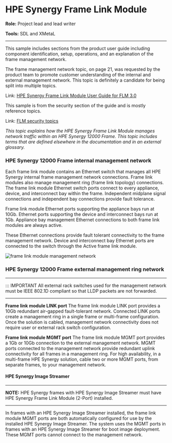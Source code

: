 # HPE Synergy Frame Link Module

**Role:** Project lead and lead writer

**Tools:** SDL and XMetaL

---

This sample includes sections from the product user guide including component identification, setup, operations, and an explanation of the frame management network.

The frame management network topic, on page 21, was requested by the product team to promote customer understanding of the internal and external management network. This topic is definitely a candidate for being split into multiple topics.

Link: [HPE Synergy Frame Link Module User Guide for FLM 3.0](https://chriskpeterson.github.io/vuepress2/public/FLMguide.pdf)

This sample is from the security section of the guide and is mostly reference topics.

Link: [FLM security topics](https://chriskpeterson.github.io/vuepress2/public/FLMsecurity.pdf)

_This topic explains how the HPE Synergy Frame Link Module manages network traffic within an HPE Synergy 12000 Frame._
_This topic includes terms that are defined elsewhere in the documentation and in an external glossary._

### HPE Synergy 12000 Frame internal management network

Each frame link module contains an Ethernet switch that manages all HPE Synergy internal frame management network connections. Frame link modules also manage management ring (frame link topology) connections. The frame link module Ethernet switch ports connect to every appliance, device, and interconnect bay within the frame. Independent midplane signal
connections and independent bay connections provide fault tolerance.

Frame link module Ethernet ports supporting the appliance bays run at 10Gb. Ethernet ports supporting the device and interconnect bays run at 1Gb. Appliance bay management Ethernet connections to both frame link modules are always active.

These Ethernet connections provide fault tolerant connectivity to the frame management network. Device and interconnect bay Ethernet ports are connected to the switch through the Active frame link module.

![frame link module management network](https://chriskpeterson.github.io/vuepress2/public/flm_mgmt_network.PNG)

### HPE Synergy 12000 Frame external management ring network

---

::: IMPORTANT All external rack switches used for the management network must be IEEE 802.1D compliant so that LLDP packets are not forwarded.

---

**Frame link module LINK port**
The frame link module LINK port provides a 10Gb redundant air-gapped fault-tolerant network. Connected LINK ports create a management ring in a single frame or multi-frame configuration. Once the solution is cabled, management network connectivity does not require user or external rack switch configuration.

**Frame link module MGMT port**
The frame link module MGMT port provides a 1Gb or 10Gb connection to the external management network. MGMT ports connected to the management network provide redundant uplink connectivity for all frames in a management ring. For high availability, in a multi-frame HPE Synergy solution, cable two or more MGMT ports, from separate frames, to your management network.

#### HPE Synergy Image Streamer

---

**NOTE:** HPE Synergy frames with HPE Synergy Image Streamer must have HPE Synergy Frame Link Module (2-Port) installed.

---

In frames with an HPE Synergy Image Streamer installed, the frame link module MGMT ports are both automatically configured for use by the installed HPE Synergy Image Streamer. The system uses the MGMT ports in frames with an HPE Synergy Image Streamer for boot image deployment. These MGMT ports cannot connect to the management network.
